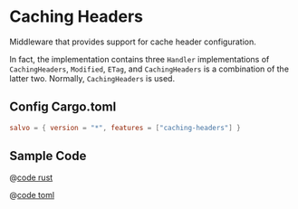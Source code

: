 # Caching Headers

Middleware that provides support for cache header configuration.

In fact, the implementation contains three `Handler` implementations of `CachingHeaders`, `Modified`, `ETag`, and `CachingHeaders` is a combination of the latter two. Normally, `CachingHeaders` is used.

## Config Cargo.toml

```toml
salvo = { version = "*", features = ["caching-headers"] }
```

## Sample Code

<CodeGroup>
  <CodeGroupItem title="main.rs" active>

@[code rust](../../codes/caching-headers/src/main.rs)

  </CodeGroupItem>
  <CodeGroupItem title="Cargo.toml">

@[code toml](../../codes/caching-headers/Cargo.toml)

  </CodeGroupItem>
</CodeGroup>

